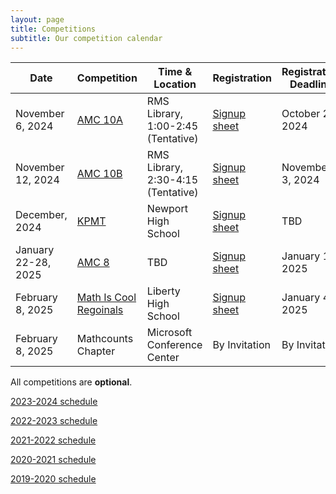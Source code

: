 ```yaml
---
layout: page
title: Competitions
subtitle: Our competition calendar
---
```


| Date              | Competition		| Time & Location | Registration | Registration Deadline
| -----------       | --------            | --- | ----- | --- |
| November 6, 2024  | [AMC 10A](/amc) | RMS Library, 1:00-2:45 (Tentative) | [Signup sheet](https://rmsptsa.sharepoint.com/:x:/r/sites/mathclub/_layouts/15/Doc.aspx?sourcedoc=%7B6A365444-F8CA-4087-9D13-2A268FEEA9B1%7D&file=Competitions%20&%20Teams.xlsx=&action=default&mobileredirect=true) | October 27, 2024
| November 12, 2024 | [AMC 10B](/amc) | RMS Library, 2:30-4:15 (Tentative) | [Signup sheet](https://rmsptsa.sharepoint.com/:x:/r/sites/mathclub/_layouts/15/Doc.aspx?sourcedoc=%7B6A365444-F8CA-4087-9D13-2A268FEEA9B1%7D&file=Competitions%20&%20Teams.xlsx=&action=default&mobileredirect=true) | November 3, 2024
| December, 2024 | [KPMT](https://newportmathclub.com/kpmt.html) | Newport High School | [Signup sheet](https://rmsptsa.sharepoint.com/:x:/r/sites/mathclub/_layouts/15/Doc.aspx?sourcedoc=%7B6A365444-F8CA-4087-9D13-2A268FEEA9B1%7D&file=Competitions%20&%20Teams.xlsx=&action=default&mobileredirect=true) | TBD
| January 22-28, 2025  | [AMC 8](/amc) | TBD | [Signup sheet](https://rmsptsa.sharepoint.com/:x:/r/sites/mathclub/_layouts/15/Doc.aspx?sourcedoc=%7B6A365444-F8CA-4087-9D13-2A268FEEA9B1%7D&file=Competitions%20&%20Teams.xlsx=&action=default&mobileredirect=true) | January 12, 2025
| February 8, 2025  | [Math Is Cool Regoinals](https://academicsarecool.com/#/home) | Liberty High School | [Signup sheet](https://rmsptsa.sharepoint.com/:x:/r/sites/mathclub/_layouts/15/Doc.aspx?sourcedoc=%7B6A365444-F8CA-4087-9D13-2A268FEEA9B1%7D&file=Competitions%20&%20Teams.xlsx=&action=default&mobileredirect=true) | January 4, 2025
| February 8, 2025  | Mathcounts Chapter | Microsoft Conference Center | By Invitation | By Invitation


All competitions are **optional**.

[2023-2024 schedule](/competitions-2324.md)

[2022-2023 schedule](/competitions-2223.md)

[2021-2022 schedule](/competitions-2122.md)

[2020-2021 schedule](/competitions-2021.md)

[2019-2020 schedule](/competitions-1920.md)
